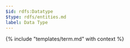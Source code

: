 ```yaml
---
$id: rdfs:Datatype
$type: rdfs/entities.md
label: Data Type
---
```


{% include "templates/term.md" with context %}

